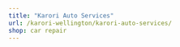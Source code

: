 ```yaml
---
title: "Karori Auto Services"
url: /karori-wellington/karori-auto-services/
shop: car repair
---
```

